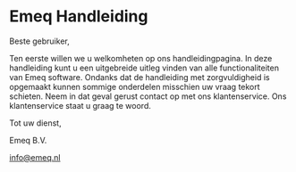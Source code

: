 # Emeq Handleiding
Beste gebruiker,

Ten eerste willen we u welkomheten op ons handleidingpagina. In deze handleiding kunt u een uitgebreide uitleg vinden van alle functionaliteiten van Emeq software. Ondanks dat de handleiding met zorgvuldigheid is opgemaakt kunnen sommige onderdelen misschien uw vraag tekort schieten. Neem in dat geval gerust contact op met ons klantenservice. Ons klantenservice staat u graag te woord.


Tot uw dienst,

Emeq B.V.

info@emeq.nl

